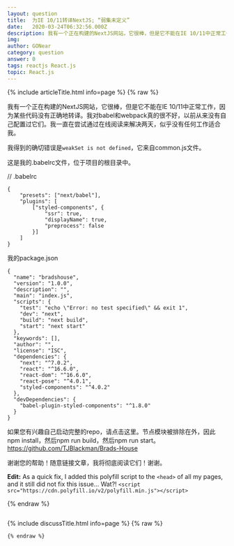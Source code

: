 ```yaml
---
layout: question
title:  为IE 10/11转译NextJS; “弱集未定义”
date:   2020-03-24T06:32:56.000Z
description: 我有一个正在构建的NextJS网站，它很棒，但是它不能在IE 10/11中正常工作，因为某些代码没有正确地转译。我对babel和webpack真的很不好，...
img: 
author: GONear
category: question
answer: 0
tags: reactjs React.js
topic: React.js
---
```

<div class="article-root">
  <div class="article">
    {% include articleTitle.html info=page %}
    {% raw %}
    <div class="article-content"><p><font style="vertical-align: inherit;"><font style="vertical-align: inherit;">我有一个正在构建的NextJS网站，它很棒，但是它不能在IE 10/11中正常工作，因为某些代码没有正确地转译。</font><font style="vertical-align: inherit;">我对babel和webpack真的很不好，以前从来没有自己配置过它们。</font><font style="vertical-align: inherit;">我一直在尝试通过在线阅读来解决两天，似乎没有任何工作适合我。</font></font></p>

<p><font style="vertical-align: inherit;"><font style="vertical-align: inherit;">我得到的确切错误是</font></font><code>weakSet is not defined</code><font style="vertical-align: inherit;"><font style="vertical-align: inherit;">，它来自common.js文件。</font></font></p>

<p><font style="vertical-align: inherit;"><font style="vertical-align: inherit;">这是我的.babelrc文件，位于项目的根目录中。 </font></font></p>

<p><font style="vertical-align: inherit;"><font style="vertical-align: inherit;">// .babelrc</font></font></p>

<pre><code>{<font></font>
    "presets": ["next/babel"],<font></font>
    "plugins": [<font></font>
        ["styled-components", { <font></font>
            "ssr": true, <font></font>
            "displayName": true, <font></font>
            "preprocess": false <font></font>
        }]<font></font>
    ]<font></font>
}<font></font>
</code></pre>

<p><font style="vertical-align: inherit;"><font style="vertical-align: inherit;">我的package.json</font></font></p>

<pre><code>{<font></font>
  "name": "bradshouse",<font></font>
  "version": "1.0.0",<font></font>
  "description": "",<font></font>
  "main": "index.js",<font></font>
  "scripts": {<font></font>
    "test": "echo \"Error: no test specified\" &amp;&amp; exit 1",<font></font>
    "dev": "next",<font></font>
    "build": "next build",<font></font>
    "start": "next start"<font></font>
  },<font></font>
  "keywords": [],<font></font>
  "author": "",<font></font>
  "license": "ISC",<font></font>
  "dependencies": {<font></font>
    "next": "^7.0.2",<font></font>
    "react": "^16.6.0",<font></font>
    "react-dom": "^16.6.0",<font></font>
    "react-pose": "^4.0.1",<font></font>
    "styled-components": "^4.0.2"<font></font>
  },<font></font>
  "devDependencies": {<font></font>
    "babel-plugin-styled-components": "^1.8.0"<font></font>
  }<font></font>
}<font></font>
</code></pre>

<p><font style="vertical-align: inherit;"><font style="vertical-align: inherit;">如果您有兴趣自己启动完整的repo，请点击这里。</font><font style="vertical-align: inherit;">节点模块被排除在外，因此npm install，然后npm run build，然后npm run start。</font></font><br>
<a href="https://github.com/TJBlackman/Brads-House" rel="nofollow noreferrer"><font style="vertical-align: inherit;"><font style="vertical-align: inherit;">https://github.com/TJBlackman/Brads-House</font></font></a></p>

<p><font style="vertical-align: inherit;"><font style="vertical-align: inherit;">谢谢您的帮助！</font><font style="vertical-align: inherit;">随意链接文章，我将彻底阅读它们！</font><font style="vertical-align: inherit;">谢谢。</font></font></p>

<p><strong>Edit:</strong> As a quick fix, I added this polyfill script to the <code>&lt;head&gt;</code> of all my pages, and it still did not fix this issue... Wat?!  <code>&lt;script src="https://cdn.polyfill.io/v2/polyfill.min.js"&gt;&lt;/script&gt;</code></p></div>
    {% endraw %}
  </div>
  <p style="height: 0;width:0;overflow: hidden;"> 第3382篇《为IE 10/11转译NextJS; “弱集未定义”》来自Winter(https://github.com/aiyld/aiyld.github.io)的站点</p>
  <div class="discuss-wrapper">
    {% include discussTitle.html info=page %}
    {% raw %}
    
    {% endraw %}
  </div>
<div>
